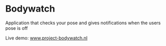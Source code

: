 # Bodywatch
Application that checks your pose and gives notifications when the users pose is off

Live demo: www.project-bodywatch.nl
